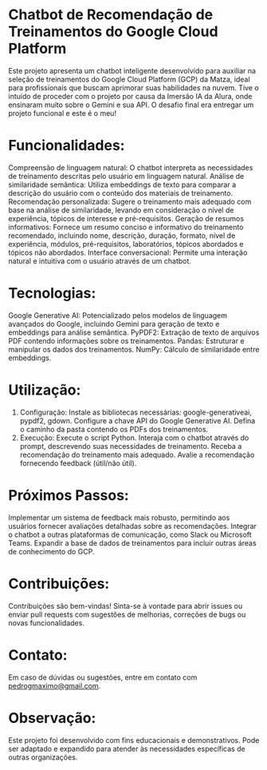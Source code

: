 # Chatbot de Recomendação de Treinamentos do Google Cloud Platform
Este projeto apresenta um chatbot inteligente desenvolvido para auxiliar na seleção de treinamentos do Google Cloud Platform (GCP) da Matza, ideal para profissionais que buscam aprimorar suas habilidades na nuvem. 
Tive o intuido de proceder com o projeto por causa da Imersão IA da Alura, onde ensinaram muito sobre o Gemini e sua API. O desafio final era entregar um projeto funcional e este é o meu!
# Funcionalidades:
Compreensão de linguagem natural: O chatbot interpreta as necessidades de treinamento descritas pelo usuário em linguagem natural.
Análise de similaridade semântica: Utiliza embeddings de texto para comparar a descrição do usuário com o conteúdo dos materiais de treinamento.
Recomendação personalizada: Sugere o treinamento mais adequado com base na análise de similaridade, levando em consideração o nível de experiência, tópicos de interesse e pré-requisitos.
Geração de resumos informativos: Fornece um resumo conciso e informativo do treinamento recomendado, incluindo nome, descrição, duração, formato, nível de experiência, módulos, pré-requisitos, laboratórios, tópicos abordados e tópicos não abordados.
Interface conversacional: Permite uma interação natural e intuitiva com o usuário através de um chatbot.
# Tecnologias:
Google Generative AI: Potencializado pelos modelos de linguagem avançados do Google, incluindo Gemini para geração de texto e embeddings para análise semântica.
PyPDF2: Extração de texto de arquivos PDF contendo informações sobre os treinamentos.
Pandas: Estruturar e manipular os dados dos treinamentos.
NumPy: Cálculo de similaridade entre embeddings.
# Utilização:
1. Configuração:
Instale as bibliotecas necessárias: google-generativeai, pypdf2, gdown.
Configure a chave API do Google Generative AI.
Defina o caminho da pasta contendo os PDFs dos treinamentos.
2. Execução:
Execute o script Python.
Interaja com o chatbot através do prompt, descrevendo suas necessidades de treinamento.
Receba a recomendação do treinamento mais adequado.
Avalie a recomendação fornecendo feedback (útil/não útil).
# Próximos Passos:
Implementar um sistema de feedback mais robusto, permitindo aos usuários fornecer avaliações detalhadas sobre as recomendações.
Integrar o chatbot a outras plataformas de comunicação, como Slack ou Microsoft Teams.
Expandir a base de dados de treinamentos para incluir outras áreas de conhecimento do GCP.
# Contribuições:
Contribuições são bem-vindas! Sinta-se à vontade para abrir issues ou enviar pull requests com sugestões de melhorias, correções de bugs ou novas funcionalidades.
# Contato:
Em caso de dúvidas ou sugestões, entre em contato com pedrogmaximo@gmail.com.
# Observação:
Este projeto foi desenvolvido com fins educacionais e demonstrativos. Pode ser adaptado e expandido para atender às necessidades específicas de outras organizações.

